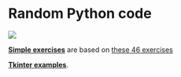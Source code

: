 # Random Python code

![](https://s-media-cache-ak0.pinimg.com/236x/dc/d0/16/dcd01697e1d6314f4dd7d1d29273a13f.jpg)

**[Simple exercises](https://github.com/demidovakatya/python-exercises/tree/master/simple-exercises)** are based on [these 46 exercises](http://www.ling.gu.se/%7Elager/python_exercises.html)

**[Tkinter examples](https://github.com/demidovakatya/python-exercises/tree/master/tkinter)**.